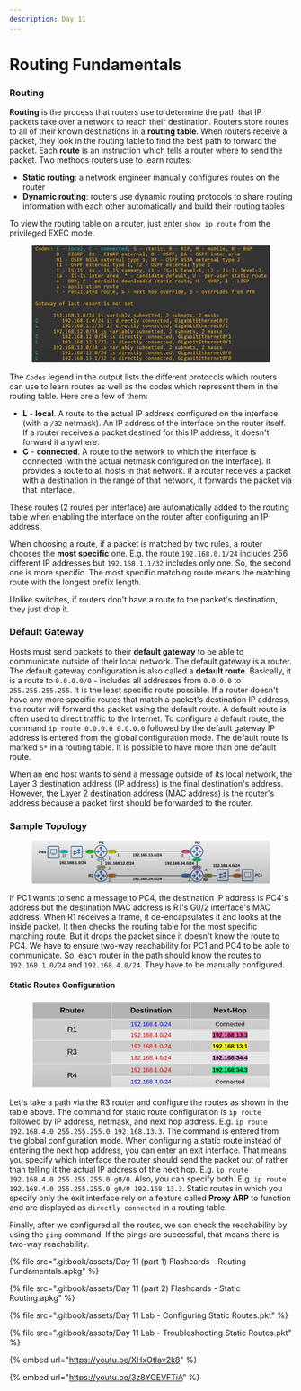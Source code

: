```yaml
---
description: Day 11
---
```


# Routing Fundamentals

### Routing

**Routing** is the process that routers use to determine the path that IP packets take over a network to reach their destination. Routers store routes to all of their known destinations in a **routing table**. When routers receive a packet, they look in the routing table to find the best path to forward the packet. Each **route** is an instruction which tells a router where to send the packet. Two methods routers use to learn routes:

* **Static routing**: a network engineer manually configures routes on the router
* **Dynamic routing**: routers use dynamic routing protocols to share routing information with each other automatically and build their routing tables&#x20;

To view the routing table on a router, just enter `show ip route` from the privileged EXEC mode.

<figure><img src=".gitbook/assets/image (67).png" alt="routing table"><figcaption></figcaption></figure>

The `Codes` legend in the output lists the different protocols which routers can use to learn routes as well as the codes which represent them in the routing table. Here are a few of them:

* **L** - **local**.  A route to the actual IP address configured on the interface (with a `/32` netmask). An IP address of the interface on the router itself. If a router receives a packet destined for this IP address, it doesn't forward it anywhere.
* **C** - **connected**. A route to the network to which the interface is connected (with the actual netmask configured on the interface). It provides a route to all hosts in that network. If a router receives a packet with a destination in the range of that network, it forwards the packet via that interface.

These routes (2 routes per interface) are automatically added to the routing table when enabling the interface on the router after configuring an IP address.&#x20;

When choosing a route, if a packet is matched by two rules, a router chooses the **most specific** one. E.g. the route  `192.168.0.1/24` includes 256 different IP addresses but `192.168.1.1/32` includes only one. So, the second one is more specific. The most specific matching route means the matching route with the longest prefix length.&#x20;

Unlike switches, if routers don't have a route to the packet's destination, they just drop it.&#x20;

### Default Gateway

Hosts must send packets to their **default gateway** to be able to communicate outside of their local network. The default gateway is a router. The default gateway configuration is also called a **default route**. Basically, it is a route to `0.0.0.0/0` - includes all addresses from `0.0.0.0` to `255.255.255.255`.  It is the least specific route possible. If a router doesn't have any more specific routes that match a packet's destination IP address, the router will forward the packet using the default route. A default route is often used to direct traffic to the Internet. To configure a default route, the command `ip route 0.0.0.0 0.0.0.0` followed by the default gateway IP address is entered from the global configuration mode. The default route is marked `S*` in a routing table. It is possible to have more than one default route.

When an end host wants to send a message outside of its local network, the Layer 3 destination address (IP address) is the final destination's address. However, the Layer 2 destination address (MAC address) is the router's address because a packet first should be forwarded to the router.&#x20;

### Sample Topology

<figure><img src=".gitbook/assets/image (94).png" alt="sample topology"><figcaption></figcaption></figure>

If PC1 wants to send a message to PC4, the destination IP address is PC4's address but the destination MAC address is R1's G0/2 interface's MAC address. When R1 receives a frame, it de-encapsulates it and looks at the inside packet. It then checks the routing table for the most specific matching route. But it drops the packet since it doesn't know the route to PC4.  We have to ensure two-way reachability for PC1 and PC4 to be able to communicate. So, each router in the path should know the routes to `192.168.1.0/24` and `192.168.4.0/24`. They have to be manually configured.

#### Static Routes Configuration

<figure><img src=".gitbook/assets/image (52).png" alt="static routes" width="563"><figcaption></figcaption></figure>

Let's take a path via the R3 router and configure the routes as shown in the table above. The command for static route configuration is `ip route` followed by IP address, netmask, and next hop address. E.g. `ip route 192.168.4.0 255.255.255.0 192.168.13.3`. The command is entered from the global configuration mode. When configuring a static route instead of entering the next hop address, you can enter an exit interface. That means you specify which interface the router should send the packet out of rather than telling it the actual IP address of the next hop. E.g. `ip route 192.168.4.0 255.255.255.0 g0/0`. Also, you can specify both. E.g. `ip route 192.168.4.0 255.255.255.0 g0/0 192.168.13.3`. Static routes in which you specify only the exit interface rely on a feature called **Proxy ARP** to function and are displayed as `directly connected` in a routing table.

Finally, after we configured all the routes, we can check the reachability by using the `ping` command. If the pings are successful, that means there is two-way reachability.&#x20;

{% file src=".gitbook/assets/Day 11 (part 1) Flashcards - Routing Fundamentals.apkg" %}

{% file src=".gitbook/assets/Day 11 (part 2) Flashcards - Static Routing.apkg" %}

{% file src=".gitbook/assets/Day 11 Lab - Configuring Static Routes.pkt" %}

{% file src=".gitbook/assets/Day 11 Lab - Troubleshooting Static Routes.pkt" %}

{% embed url="https://youtu.be/XHxOtIav2k8" %}

{% embed url="https://youtu.be/3z8YGEVFTiA" %}
